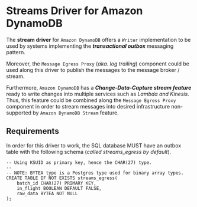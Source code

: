 # Streams Driver for Amazon DynamoDB

The **stream driver** for `Amazon DynamoDB` offers a `Writer` implementation to be used by systems implementing the
_**transactional outbox**_ messaging pattern.

Moreover, the `Message Egress Proxy` (_aka. log trailing_) component could be used along this driver to 
publish the messages to the message broker / stream.

Furthermore, `Amazon DynamoDB` has a **_Change-Data-Capture stream feature_** ready to write changes into multiple 
services such as _Lambda and Kinesis_. Thus, this feature could be combined along the `Message Egress Proxy` component
in order to stream messages into desired infrastructure non-supported by `Amazon DynamoDB Stream` feature.

## Requirements

In order for this driver to work, the SQL database MUST have an outbox table with the following schema 
(_called streams_egress by default_).


```genericsql
-- Using KSUID as primary key, hence the CHAR(27) type.
--
-- NOTE: BYTEA type is a Postgres type used for binary array types.
CREATE TABLE IF NOT EXISTS streams_egress(
    batch_id CHAR(27) PRIMARY KEY,
    in_flight BOOLEAN DEFAULT FALSE,
    raw_data BYTEA NOT NULL
);
```
